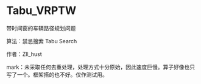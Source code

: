 # Tabu_VRPTW

带时间窗的车辆路径规划问题

算法：禁忌搜索 Tabu Search

作者：Zll_hust

mark：未采取任何去重处理，处理方式十分原始，因此速度巨慢。算子好像也只写了一个。框架搭的也不好。仅作测试用。
